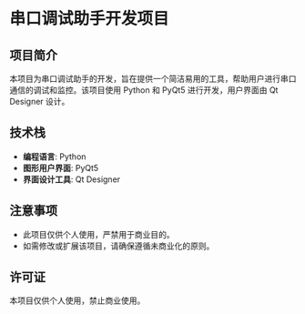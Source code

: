 # 串口调试助手开发项目  

## 项目简介  

本项目为串口调试助手的开发，旨在提供一个简洁易用的工具，帮助用户进行串口通信的调试和监控。该项目使用 Python 和 PyQt5 进行开发，用户界面由 Qt Designer 设计。  

## 技术栈  

- **编程语言**: Python  
- **图形用户界面**: PyQt5  
- **界面设计工具**: Qt Designer  




## 注意事项  

- 此项目仅供个人使用，严禁用于商业目的。  
- 如需修改或扩展该项目，请确保遵循未商业化的原则。  

## 许可证  

本项目仅供个人使用，禁止商业使用。
